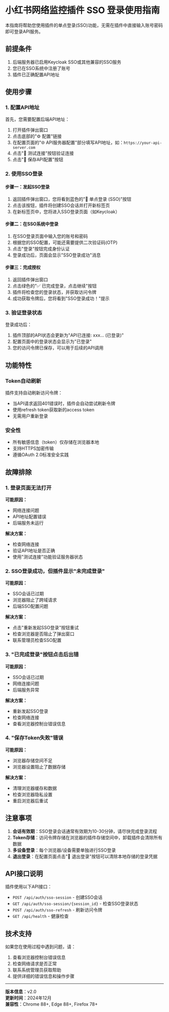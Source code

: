 # 小红书网络监控插件 SSO 登录使用指南

本指南将帮助您使用插件的单点登录(SSO)功能，无需在插件中直接输入账号密码即可登录API服务。

## 前提条件

1. 后端服务器已启用Keycloak SSO或其他兼容的SSO服务
2. 您已在SSO系统中注册了账号
3. 插件已正确配置API地址

## 使用步骤

### 1. 配置API地址

首先，您需要配置后端API地址：

1. 打开插件弹出窗口
2. 点击底部的"⚙️ 配置"链接
3. 在配置页面的"🌐 API服务器配置"部分填写API地址，如：`https://your-api-server.com`
4. 点击"🔗 测试连接"按钮验证连接
5. 点击"💾 保存API配置"按钮

### 2. 使用SSO登录

#### 步骤一：发起SSO登录

1. 返回插件弹出窗口，您将看到蓝色的"🔐 单点登录 (SSO)"按钮
2. 点击该按钮，插件将创建SSO会话并打开新标签页
3. 在新标签页中，您将进入SSO登录页面（如Keycloak）

#### 步骤二：在SSO系统中登录

1. 在SSO登录页面中输入您的账号和密码
2. 根据您的SSO配置，可能还需要提供二次验证码(OTP)
3. 点击"登录"按钮完成身份认证
4. 登录成功后，页面会显示"SSO登录成功"消息

#### 步骤三：完成授权

1. 返回插件弹出窗口
2. 点击绿色的"✅ 已完成登录，点击继续"按钮
3. 插件将检查您的登录状态，并获取访问令牌
4. 成功获取令牌后，您将看到"SSO登录成功！"提示

### 3. 验证登录状态

登录成功后：

1. 插件顶部的API状态会更新为"API已连接: xxx... (已登录)"
2. 配置页面中的登录状态会显示为"已登录"
3. 您的访问令牌已保存，可以用于后续的API调用

## 功能特性

### Token自动刷新

插件支持自动刷新访问令牌：

- 当API请求返回401错误时，插件会自动尝试刷新令牌
- 使用refresh token获取新的access token
- 无需用户重新登录

### 安全性

- 所有敏感信息（token）仅存储在浏览器本地
- 支持HTTPS加密传输
- 遵循OAuth 2.0标准安全实践

## 故障排除

### 1. 登录页面无法打开

**可能原因：**
- 网络连接问题
- API地址配置错误
- 后端服务未运行

**解决方案：**
- 检查网络连接
- 验证API地址是否正确
- 使用"测试连接"功能验证服务器状态

### 2. SSO登录成功，但插件显示"未完成登录"

**可能原因：**
- SSO会话已过期
- 浏览器阻止了跨域请求
- 后端SSO配置问题

**解决方案：**
- 点击"重新发起SSO登录"按钮重试
- 检查浏览器是否阻止了弹出窗口
- 联系管理员检查SSO配置

### 3. "已完成登录"按钮点击后出错

**可能原因：**
- SSO会话已过期
- 网络连接问题
- 后端服务异常

**解决方案：**
- 重新发起SSO登录
- 检查网络连接
- 查看浏览器控制台错误信息

### 4. "保存Token失败"错误

**可能原因：**
- 浏览器存储空间不足
- 浏览器设置阻止了数据存储

**解决方案：**
- 清理浏览器缓存和数据
- 检查浏览器隐私设置
- 重启浏览器后重试

## 注意事项

1. **会话有效期**：SSO登录会话通常有效期为10-30分钟，请尽快完成登录流程
2. **Token存储**：访问令牌存储在浏览器的插件存储空间中，卸载插件会清除所有数据
3. **多设备登录**：每个浏览器/设备需要单独进行SSO登录
4. **退出登录**：在配置页面点击"🚪 退出登录"按钮可以清除本地存储的登录凭据

## API接口说明

插件使用以下API接口：

- `POST /api/auth/sso-session` - 创建SSO会话
- `GET /api/auth/sso-session/{session_id}` - 检查SSO登录状态
- `POST /api/auth/sso-refresh` - 刷新访问令牌
- `GET /api/health` - 健康检查

## 技术支持

如果您在使用过程中遇到问题，请：

1. 查看浏览器控制台错误信息
2. 检查网络请求是否正常
3. 联系系统管理员获取帮助
4. 提供详细的错误信息和操作步骤

---

**版本信息**：v2.0  
**更新时间**：2024年12月  
**兼容性**：Chrome 88+, Edge 88+, Firefox 78+ 